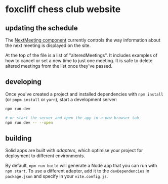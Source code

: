 # foxcliff chess club website

## updating the schedule

The [NextMeeting component](./src/components/NextMeeting.tsx) currently controls the way information about the next meeting is displayed on the site.

At the top of the file is a list of "alteredMeetings". It includes examples of how to cancel or set a new time to just one meeting. It is safe to delete altered meetings from the list once they've passed.

## developing

Once you've created a project and installed dependencies with `npm install` (or `pnpm install` or `yarn`), start a development server:

```bash
npm run dev

# or start the server and open the app in a new browser tab
npm run dev -- --open
```

## building

Solid apps are built with _adapters_, which optimise your project for deployment to different environments.

By default, `npm run build` will generate a Node app that you can run with `npm start`. To use a different adapter, add it to the `devDependencies` in `package.json` and specify in your `vite.config.js`.
